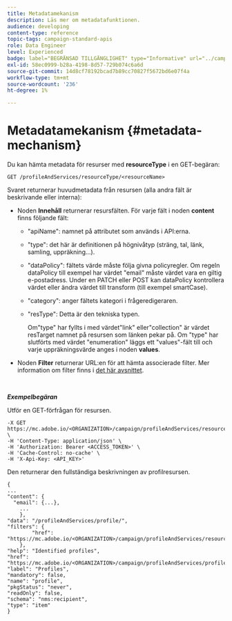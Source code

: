 ```yaml
---
title: Metadatamekanism
description: Läs mer om metadatafunktionen.
audience: developing
content-type: reference
topic-tags: campaign-standard-apis
role: Data Engineer
level: Experienced
badge: label="BEGRÄNSAD TILLGÄNGLIGHET" type="Informative" url="../campaign-standard-migration-home.md" tooltip="Begränsat till användare som migrerats till Campaign Standarden"
exl-id: 58ec0999-b28a-4198-8d57-729b074c6a6d
source-git-commit: 14d8cf78192bcad7b89cc70827f5672bd6e07f4a
workflow-type: tm+mt
source-wordcount: '236'
ht-degree: 1%

---
```


# Metadatamekanism {#metadata-mechanism}

Du kan hämta metadata för resurser med **resourceType** i en GET-begäran:

`GET /profileAndServices/resourceType/<resourceName>`

Svaret returnerar huvudmetadata från resursen (alla andra fält är beskrivande eller interna):

* Noden **Innehåll** returnerar resursfälten. För varje fält i noden **content** finns följande fält:

   * &quot;apiName&quot;: namnet på attributet som används i API:erna.
   * &quot;type&quot;: det här är definitionen på högnivåtyp (sträng, tal, länk, samling, uppräkning...).
   * &quot;dataPolicy&quot;: fältets värde måste följa givna policyregler. Om regeln dataPolicy till exempel har värdet &quot;email&quot; måste värdet vara en giltig e-postadress. Under en PATCH eller POST kan dataPolicy kontrollera värdet eller ändra värdet till transform (till exempel smartCase).
   * &quot;category&quot;: anger fältets kategori i frågeredigeraren.
   * &quot;resType&quot;: Detta är den tekniska typen.

     Om&quot;type&quot; har fyllts i med värdet&quot;link&quot; eller&quot;collection&quot; är värdet resTarget namnet på resursen som länken pekar på.
Om &quot;type&quot; har slutförts med värdet &quot;enumeration&quot; läggs ett &quot;values&quot;-fält till och varje uppräkningsvärde anges i noden **values**.

* Noden **Filter** returnerar URL:en för att hämta associerade filter. Mer information om filter finns i [det här avsnittet](filtering.md).

<!-- créer une section au même niveau sur les liens -->
<!-- dans l'exemple: birthdate, email +  mettre 2 liens : un de type 1-1 , 1-N
si on prend l'exemple de l'org unit, on aura un bon exemple lien -->
<!-- plus reparler du node Data -->

<br/>

***Exempelbegäran***

Utför en GET-förfrågan för resursen.

```
-X GET https://mc.adobe.io/<ORGANIZATION>/campaign/profileAndServices/resourceType/profile \
-H 'Content-Type: application/json' \
-H 'Authorization: Bearer <ACCESS_TOKEN>' \
-H 'Cache-Control: no-cache' \
-H 'X-Api-Key: <API_KEY>'
```

Den returnerar den fullständiga beskrivningen av profilresursen.

```
{
...
"content": {
  "email": {...},
    ...
    },
"data": "/profileAndServices/profile/",
"filters": {
        "href": "https://mc.adobe.io/<ORGANIZATION>/campaign/profileAndServices/resourceType/<PKEY>"
    },
"help": "Identified profiles",
"href": "https://mc.adobe.io/<ORGANIZATION>/campaign/profileAndServices/profile/metadata",
"label": "Profiles",
"mandatory": false,
"name": "profile",
"pkgStatus": "never",
"readOnly": false,
"schema": "nms:recipient",
"type": "item"
}
```
